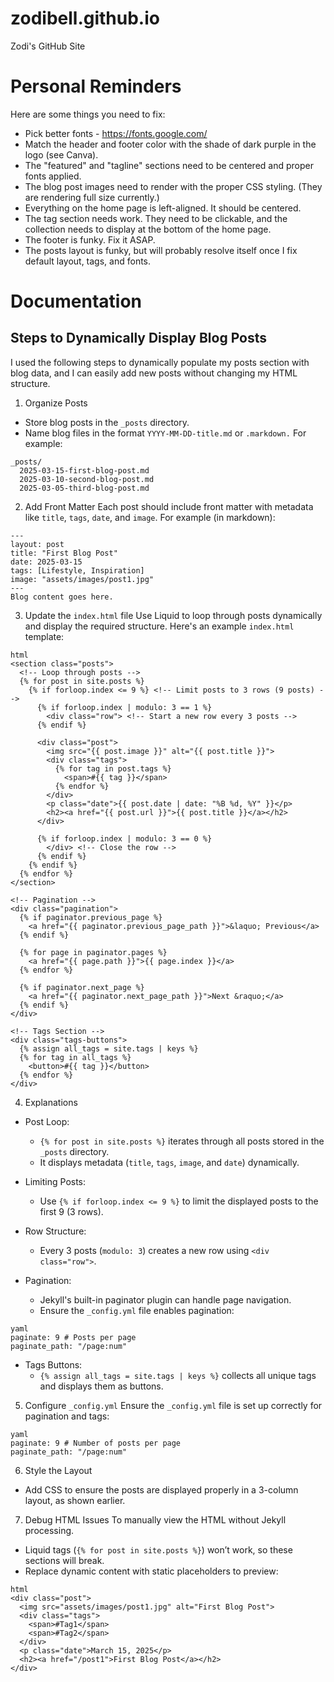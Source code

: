 # zodibell.github.io
Zodi's GitHub Site

# Personal Reminders
Here are some things you need to fix:
- Pick better fonts - https://fonts.google.com/ 
- Match the header and footer color with the shade of dark purple in the logo (see Canva). 
- The "featured" and "tagline" sections need to be centered and proper fonts applied. 
- The blog post images need to render with the proper CSS styling. (They are rendering full size currently.)
- Everything on the home page is left-aligned. It should be centered.
- The tag section needs work. They need to be clickable, and the collection needs to display at the bottom of the home page. 
- The footer is funky. Fix it ASAP.
- The posts layout is funky, but will probably resolve itself once I fix default layout, tags, and fonts. 

# Documentation

## Steps to Dynamically Display Blog Posts
I used the following steps to  dynamically populate my posts section with blog data, and I can easily add new posts without changing my HTML structure.

1. Organize Posts
- Store blog posts in the `_posts` directory.
- Name blog files in the format `YYYY-MM-DD-title.md` or `.markdown.` For example:

```
_posts/
  2025-03-15-first-blog-post.md
  2025-03-10-second-blog-post.md
  2025-03-05-third-blog-post.md
  ```

2. Add Front Matter
Each post should include front matter with metadata like `title`, `tags`, `date`, and `image`. For example (in markdown):

```
---
layout: post
title: "First Blog Post"
date: 2025-03-15
tags: [Lifestyle, Inspiration]
image: "assets/images/post1.jpg"
---
Blog content goes here.
```

3. Update the `index.html` file
Use Liquid to loop through posts dynamically and display the required structure. Here's an example `index.html` template:
```
html
<section class="posts">
  <!-- Loop through posts -->
  {% for post in site.posts %}
    {% if forloop.index <= 9 %} <!-- Limit posts to 3 rows (9 posts) -->
      {% if forloop.index | modulo: 3 == 1 %}
        <div class="row"> <!-- Start a new row every 3 posts -->
      {% endif %}

      <div class="post">
        <img src="{{ post.image }}" alt="{{ post.title }}">
        <div class="tags">
          {% for tag in post.tags %}
            <span>#{{ tag }}</span>
          {% endfor %}
        </div>
        <p class="date">{{ post.date | date: "%B %d, %Y" }}</p>
        <h2><a href="{{ post.url }}">{{ post.title }}</a></h2>
      </div>

      {% if forloop.index | modulo: 3 == 0 %}
        </div> <!-- Close the row -->
      {% endif %}
    {% endif %}
  {% endfor %}
</section>

<!-- Pagination -->
<div class="pagination">
  {% if paginator.previous_page %}
    <a href="{{ paginator.previous_page_path }}">&laquo; Previous</a>
  {% endif %}

  {% for page in paginator.pages %}
    <a href="{{ page.path }}">{{ page.index }}</a>
  {% endfor %}

  {% if paginator.next_page %}
    <a href="{{ paginator.next_page_path }}">Next &raquo;</a>
  {% endif %}
</div>

<!-- Tags Section -->
<div class="tags-buttons">
  {% assign all_tags = site.tags | keys %}
  {% for tag in all_tags %}
    <button>#{{ tag }}</button>
  {% endfor %}
</div>
```

4. Explanations
- Post Loop:
    - `{% for post in site.posts %}` iterates through all posts stored in the `_posts` directory.
    - It displays metadata (`title`, `tags`, `image`, and `date`) dynamically.

- Limiting Posts:
    - Use `{% if forloop.index <= 9 %}` to limit the displayed posts to the first 9 (3 rows).

- Row Structure:
    - Every 3 posts (`modulo: 3`) creates a new row using `<div class="row">`.

- Pagination:
    - Jekyll's built-in paginator plugin can handle page navigation.
    - Ensure the `_config.yml` file enables pagination:

```
yaml
paginate: 9 # Posts per page
paginate_path: "/page:num"
```

- Tags Buttons:
    - `{% assign all_tags = site.tags | keys %}` collects all unique tags and displays them as buttons.

5. Configure `_config.yml` 
Ensure the  `_config.yml` file is set up correctly for pagination and tags:

```
yaml
paginate: 9 # Number of posts per page
paginate_path: "/page:num"
```

6. Style the Layout
- Add CSS to ensure the posts are displayed properly in a 3-column layout, as shown earlier.

7. Debug HTML Issues
To manually view the HTML without Jekyll processing. 
- Liquid tags (`{% for post in site.posts %}`) won’t work, so these sections will break.
- Replace dynamic content with static placeholders to preview:
```
html
<div class="post">
  <img src="assets/images/post1.jpg" alt="First Blog Post">
  <div class="tags">
    <span>#Tag1</span>
    <span>#Tag2</span>
  </div>
  <p class="date">March 15, 2025</p>
  <h2><a href="/post1">First Blog Post</a></h2>
</div>
```
